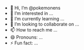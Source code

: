 - 👋 Hi, I’m @pokemonens
- 👀 I’m interested in ...
- 🌱 I’m currently learning ...
- 💞️ I’m looking to collaborate on ...
- 📫 How to reach me ...
- 😄 Pronouns: ...
- ⚡ Fun fact: ...

<!---
pokemonens/pokemonens is a ✨ special ✨ repository because its `README.md` (this file) appears on your GitHub profile.
You can click the Preview link to take a look at your changes.
--->

